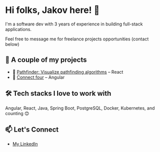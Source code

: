 # Hi folks, Jakov here! 👋
I'm a software dev with 3 years of experience in building full-stack applications.

Feel free to message me for freelance projects opportunities (contact below)

## 🚀 A couple of my projects
- 📝 [Pathfinder: Visualize pathfinding algorithms](https://visualizer-alg.netlify.app/) – React
- 📅 [Connect four](https://connect-four-to-win.netlify.app/) – Angular

## 🛠️ Tech stacks I love to work with
Angular, React, Java, Spring Boot, PostgreSQL, Docker, Kubernetes, and counting 😊

## 📫 Let's Connect
- [My LinkedIn](https://www.linkedin.com/in/jakov-gracin/)
